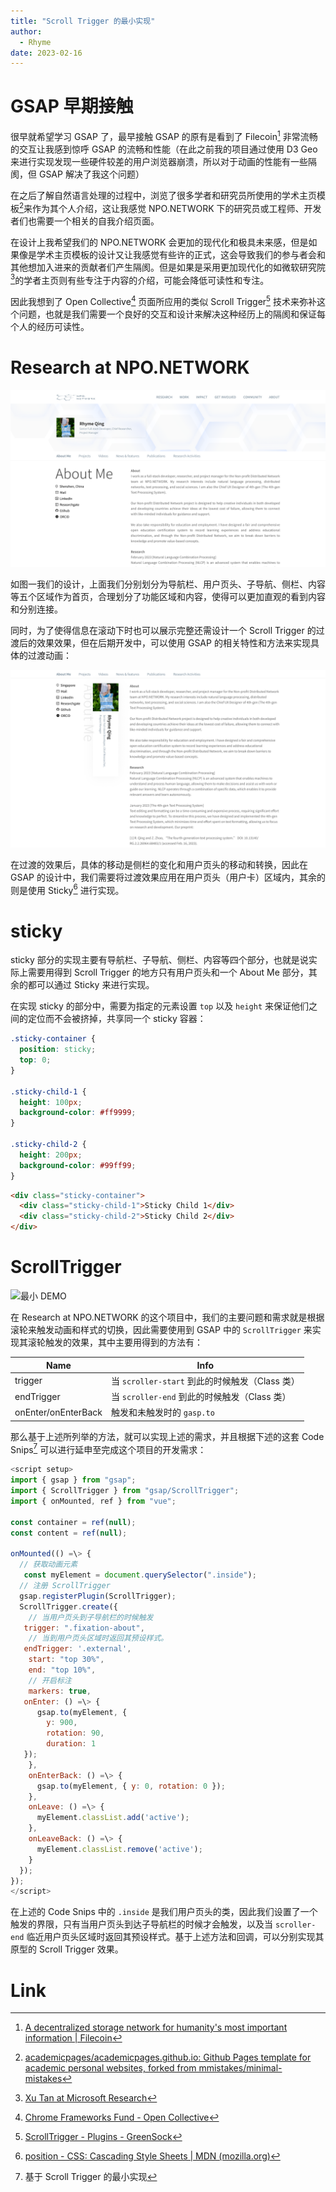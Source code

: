 ```yaml
---
title: "Scroll Trigger 的最小实现"
author:
  - Rhyme
date: 2023-02-16
---
```


# GSAP 早期接触
很早就希望学习 GSAP 了，最早接触 GSAP 的原有是看到了 Filecoin[^1] 非常流畅的交互让我感到惊呼 GSAP 的流畅和性能（在此之前我的项目通过使用 D3 Geo 来进行实现发现一些硬件较差的用户浏览器崩溃，所以对于动画的性能有一些隔阂，但 GSAP 解决了我这个问题）

在之后了解自然语言处理的过程中，浏览了很多学者和研究员所使用的学术主页模板[^2]来作为其个人介绍，这让我感觉 NPO.NETWORK 下的研究员或工程师、开发者们也需要一个相关的自我介绍页面。

在设计上我希望我们的 NPO.NETWORK 会更加的现代化和极具未来感，但是如果像是学术主页模板的设计又让我感觉有些许的正式，这会导致我们的参与者会和其他想加入进来的贡献者们产生隔阂。但是如果是采用更加现代化的如微软研究院[^3]的学者主页则有些专注于内容的介绍，可能会降低可读性和专注。

因此我想到了 Open Collective[^4] 页面所应用的类似 Scroll Trigger[^5] 技术来弥补这个问题，也就是我们需要一个良好的交互和设计来解决这种经历上的隔阂和保证每个人的经历可读性。

# Research at NPO.NETWORK
![首页](https://raw.githubusercontent.com/rhyme-qing/rhyme-qing/main/assets/202302160812154.png "首页")

如图一我们的设计，上面我们分别划分为导航栏、用户页头、子导航、侧栏、内容等五个区域作为首页，合理划分了功能区域和内容，使得可以更加直观的看到内容和分别连接。

同时，为了使得信息在滚动下时也可以展示完整还需设计一个 Scroll Trigger 的过渡后的效果效果，但在后期开发中，可以使用 GSAP 的相关特性和方法来实现具体的过渡动画：

![过渡效果](https://raw.githubusercontent.com/rhyme-qing/rhyme-qing/main/assets/202302160817851.png "过渡效果")

在过渡的效果后，具体的移动是侧栏的变化和用户页头的移动和转换，因此在 GSAP 的设计中，我们需要将过渡效果应用在用户页头（用户卡）区域内，其余的则是使用 Sticky[^6] 进行实现。

# sticky

sticky 部分的实现主要有导航栏、子导航、侧栏、内容等四个部分，也就是说实际上需要用得到 Scroll Trigger 的地方只有用户页头和一个 About Me 部分，其余的都可以通过 Sticky 来进行实现。

在实现 sticky 的部分中，需要为指定的元素设置 `top` 以及 `height` 来保证他们之间的定位而不会被挤掉，共享同一个 sticky 容器：

```css
.sticky-container {
  position: sticky;
  top: 0;
}

.sticky-child-1 {
  height: 100px;
  background-color: #ff9999;
}

.sticky-child-2 {
  height: 200px;
  background-color: #99ff99;
}
```

```html
<div class="sticky-container">
  <div class="sticky-child-1">Sticky Child 1</div>
  <div class="sticky-child-2">Sticky Child 2</div>
</div>
```

# ScrollTrigger 

![最小 DEMO](https://raw.githubusercontent.com/rhyme-qing/rhyme-qing/main/assets/202302172307623.gif "最小 DEMO")

在 Research at NPO.NETWORK 的这个项目中，我们的主要问题和需求就是根据滚轮来触发动画和样式的切换，因此需要使用到 GSAP 中的 `ScrollTrigger` 来实现其滚轮触发的效果，其中主要用得到的方法有：

| Name                | Info                                |
|---------------------|-------------------------------------|
| trigger             | 当 `scroller-start` 到此的时候触发（Class 类） |
| endTrigger          | 当 `scroller-end` 到此的时候触发（Class 类）   |
| onEnter/onEnterBack | 触发和未触发时的 `gasp.to`                  |

那么基于上述所列举的方法，就可以实现上述的需求，并且根据下述的这套 Code Snips[^7] 可以进行延申至完成这个项目的开发需求：

```javascript
<script setup>  
import { gsap } from "gsap";  
import { ScrollTrigger } from "gsap/ScrollTrigger";  
import { onMounted, ref } from "vue";  
  
const container = ref(null);  
const content = ref(null);  
  
onMounted(() =\> {  
  // 获取动画元素  
   const myElement = document.querySelector(".inside");  
  // 注册 ScrollTrigger   
  gsap.registerPlugin(ScrollTrigger);  
  ScrollTrigger.create({  
    // 当用户页头到子导航栏的时候触发  
   trigger: ".fixation-about",  
    // 当到用户页头区域时返回其预设样式。  
   endTrigger: '.external',  
    start: "top 30%",  
    end: "top 10%",  
    // 开启标注
    markers: true,   
   onEnter: () =\> {  
      gsap.to(myElement, {  
        y: 900,  
        rotation: 90,  
        duration: 1  
   });  
    },  
    onEnterBack: () =\> {  
      gsap.to(myElement, { y: 0, rotation: 0 });  
    },  
    onLeave: () =\> {  
      myElement.classList.add('active');  
    },  
    onLeaveBack: () =\> {  
      myElement.classList.remove('active');  
    }  
  });  
});  
</script>
```

在上述的 Code Snips 中的 `.inside` 是我们用户页头的类，因此我们设置了一个触发的界限，只有当用户页头到达子导航栏的时候才会触发，以及当 `scroller-end` 临近用户页头区域时返回其预设样式。基于上述方法和回调，可以分别实现其原型的 Scroll Trigger 效果。

# Link
[^1]: [A decentralized storage network for humanity's most important information | Filecoin](https://filecoin.io/)
[^2]: [academicpages/academicpages.github.io: Github Pages template for academic personal websites, forked from mmistakes/minimal-mistakes](https://github.com/academicpages/academicpages.github.io)
[^3]: [Xu Tan at Microsoft Research](https://www.microsoft.com/en-us/research/people/xuta/)
[^4]: [Chrome Frameworks Fund - Open Collective](https://opencollective.com/chrome/projects/2021-frameworks-fund)
[^5]: [ScrollTrigger - Plugins - GreenSock](https://greensock.com/scrolltrigger/)
[^6]: [position - CSS: Cascading Style Sheets | MDN (mozilla.org)](https://developer.mozilla.org/en-US/docs/Web/CSS/position)
[^7]: 基于 Scroll Trigger 的最小实现